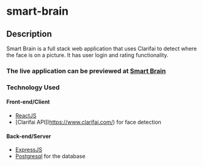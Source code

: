 # smart-brain

## **Description**

Smart Brain is a full stack web application that uses Clarifai to detect where the face is on a picture. It has user login and rating functionality.

### The live application can be previewed at [Smart Brain](https://smartbrainapp-132.herokuapp.com/)

### Technology Used

#### Front-end/Client

- [ReactJS](https://reactjs.org/)
- [Clarifai API])https://www.clarifai.com/) for face detection

#### Back-end/Server

- [ExpressJS](https://expressjs.com/)
- [Postgresql](https://www.postgresql.org/) for the database
